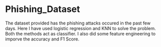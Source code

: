 # Phishing_Dataset

The dataset provided has the phishing attacks occured in the past few days. Here I have used logistic regression and KNN to solve the problem. Both the methods act as classifier.
I also did some feature engineering to imporve the accuracy and F1 Score.
